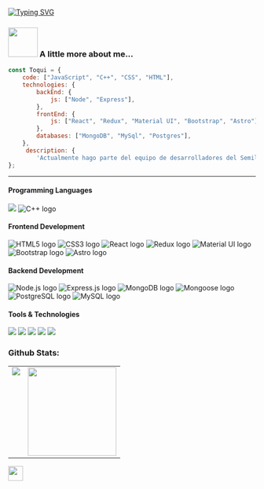 [![Typing SVG](https://readme-typing-svg.demolab.com?font=Fira+Code&weight=500&size=25&pause=1000&center=true&vCenter=true&width=435&lines=Hi%2C+I'm+Daniel+Toquica!++%F0%9F%9B%B0%F0%9F%93%A1)](https://git.io/typing-svg)

### <img src="https://media.giphy.com/media/T7Qx28nEdo9NK/giphy.gif" width="60"> A little more about me...  

```javascript
const Toqui = {
    code: ["JavaScript", "C++", "CSS", "HTML"],
    technologies: {
        backEnd: {
            js: ["Node", "Express"],
        },
        frontEnd: {
            js: ["React", "Redux", "Material UI", "Bootstrap", "Astro"]
        },
        databases: ["MongoDB", "MySql", "Postgres"],
    },
     description: {
        'Actualmente hago parte del equipo de desarrolladores del Semillero R3D de la Universidad de la Amazonia'},
};
```
  
---
<h4>Programming Languages</h4>
<p>
  <img src="https://img.shields.io/badge/JavaScript-F7DF1E?style=for-the-badge&logo=javascript&logoColor=black">
  <img src="https://img.shields.io/badge/-C++-00599C?style=for-the-badge&logo=c%2B%2B&logoColor=white" alt="C++ logo">

</p>

<h4>Frontend Development</h4>
<p>
<img src="https://img.shields.io/badge/HTML5-E34F26?style=for-the-badge&logo=html5&logoColor=white" alt="HTML5 logo">
<img src="https://img.shields.io/badge/CSS3-1572B6?style=for-the-badge&logo=css3&logoColor=white" alt="CSS3 logo">
<img src="https://img.shields.io/badge/React-61DAFB?style=for-the-badge&logo=react&logoColor=20232A" alt="React logo">
<img src="https://img.shields.io/badge/Redux-593D88?style=for-the-badge&logo=redux&logoColor=white" alt="Redux logo">
<img src="https://img.shields.io/badge/Material_UI-0081CB?style=for-the-badge&logo=material-ui&logoColor=white" alt="Material UI logo">
<img src="https://img.shields.io/badge/Bootstrap-8713F4?style=for-the-badge&logo=bootstrap&logoColor=white" alt="Bootstrap logo">
<img src="https://img.shields.io/badge/Astro-black?style=for-the-badge&logo=astro&logoColor=white" alt="Astro logo">

</p>

<h4>Backend Development</h4>
<p>
    <img src="https://img.shields.io/badge/Node.js-339933?style=for-the-badge&logo=nodedotjs&logoColor=white" alt="Node.js logo">
    <img src="https://img.shields.io/badge/Express.js-000000?style=for-the-badge&logo=express&logoColor=white" alt="Express.js logo">
    <img src="https://img.shields.io/badge/MongoDB-4EA94B?style=for-the-badge&logo=mongodb&logoColor=white" alt="MongoDB logo">
    <img src="https://img.shields.io/badge/Mongoose-00C58E?style=for-the-badge&logo=mongoose&logoColor=white" alt="Mongoose logo">
    <img src="https://img.shields.io/badge/PostgreSQL-336791?style=for-the-badge&logo=postgresql&logoColor=white" alt="PostgreSQL logo">
    <img src="https://img.shields.io/badge/MySQL-4479A1?style=for-the-badge&logo=mysql&logoColor=white" alt="MySQL logo">
</p>

<h4>Tools & Technologies</h4>
<p>
  <img src="https://img.shields.io/badge/Git-F05032?style=for-the-badge&logo=git&logoColor=white">
  <img src="https://img.shields.io/badge/GitHub-100000?style=for-the-badge&logo=github&logoColor=white">
  <img src="https://img.shields.io/badge/Postman-FF6C37?style=for-the-badge&logo=Postman&logoColor=white">
  <img src="https://img.shields.io/badge/Railway-131414?style=for-the-badge&logo=railway&logoColor=white">
  <img src="https://img.shields.io/badge/vercel-f4f4f4?style=for-the-badge&logo=vercel&logoColor=black">
</p>

  
### Github Stats:

<table>
  <tr>
    <td valign="top"><img src="https://github-readme-stats.vercel.app/api/top-langs/?username=ToquiNovic&layout=compact&theme=radical&card_width=450em)](https://github.com/babaquero07/ToquiNovic/github-readme-stats"/></td>
    <td valign="top"><img height="180em" src="https://github-readme-stats.vercel.app/api?username=ToquiNovic&show_icons=true&hide_border=true&&count_private=true&include_all_commits=true&theme=radical&hide_stars=false" /></td>
  </tr>
</table>

<img src="https://media.giphy.com/media/dvkFZr4VBBS6I/giphy.gif" width="30">
